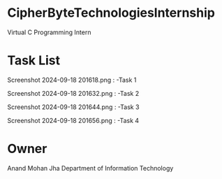 # CipherByteTechnologiesInternship
Virtual C Programming Intern

# Task List
Screenshot 2024-09-18 201618.png : -Task 1

Screenshot 2024-09-18 201632.png : -Task 2

Screenshot 2024-09-18 201644.png : -Task 3

Screenshot 2024-09-18 201656.png : -Task 4

# Owner
Anand Mohan Jha
Department of Information Technology

